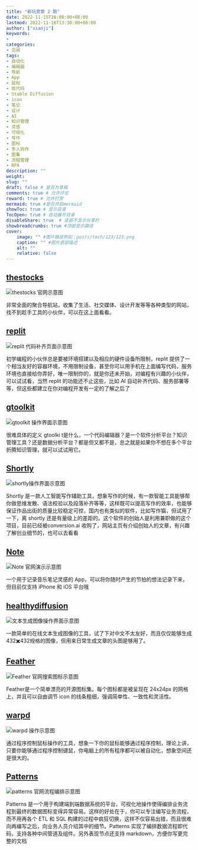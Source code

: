 ```yaml
---
title: "新玩意第 2 期"
date: 2022-11-15T16:08:00+08:00
lastmod: 2022-11-16T13:38:00+08:00
author: ["xiaoji"]
keywords: 
- 
categories: 
- 见闻
tags:
- 自动化
- 编辑器
- 导航
- App
- 鼠标
- 低代码
- Stable Diffusion
- icon
- 笔记
- 设计
- AI
- 知识管理
- 灵感
- 可视化
- 写作
- 图标
- 多人协作
- 图集
- 流程管理
- RPA
description: ""
weight:
slug: ""
draft: false # 是否为草稿
comments: true # 允许评论
reward: true # 允许打赏
mermaid: true #是否开启mermaid
showToc: true # 显示目录
TocOpen: true # 自动展开目录
disableShare: true  # 底部不显示分享栏
showbreadcrumbs: true #顶部显示路径
cover:
    image: "" #图片路径例如：posts/tech/123/123.png
    caption: "" #图片底部描述
    alt: ""
    relative: false
---
```


## [thestocks](https://thestocks.im/)
![thestocks 官网示意图](thestocks%20%E5%AE%98%E7%BD%91%E7%A4%BA%E6%84%8F%E5%9B%BE.png)

非常全面的聚合导航站，收集了生活、社交媒体、设计开发等等各种类型的网站，找不到趁手工具的小伙伴，可以在这上面看看。

## [replit](https://replit.com/)
![replit 代码补齐页面示意图](replit%20%E4%BB%A3%E7%A0%81%E8%A1%A5%E9%BD%90%E9%A1%B5%E9%9D%A2%E7%A4%BA%E6%84%8F%E5%9B%BE.png)

初学编程的小伙伴总是要被环境搭建以及相应的硬件设备所限制，replit 提供了一个相当友好的容器环境，不用限制设备，甚至你可以用手机在上面编写代码，服务环境也直接给你弄好，唯一限制你的，就是你还未开始，对编程有兴趣的小伙伴，可以试试看，当然 replit 的功能还不止这些，比如 AI 自动补齐代码、服务部署等等，但这些都建立在你对编程开发有一定的了解之后了

## [gtoolkit](https://gtoolkit.com/)
![gtoolkit 操作界面示意图](gtoolkit%20%E6%93%8D%E4%BD%9C%E7%95%8C%E9%9D%A2%E7%A4%BA%E6%84%8F%E5%9B%BE.png)

很难具体的定义 gtoolki t是什么，一个代码编辑器？是一个软件分析平台？知识管理工具？还是数据分析平台？都是但又都不是，总之就是如果你不想在多个平台折腾知识管理，就可以试试用它。

## [Shortly](https://www.shortlyai.com/)
![shortly操作界面示意图](shortly%E6%93%8D%E4%BD%9C%E7%95%8C%E9%9D%A2%E7%A4%BA%E6%84%8F%E5%9B%BE.png)

Shortly 是一款人工智能写作辅助工具，想象写作的时候，有一款智能工具能够帮你做思维发散、语法校验以及段落补齐等等，这样既可以提高写作的效率，也能够保证作品出街的质量比较稳定可控，国内也有类似的软件，比如写作猫，但试用了一下，离 shortly 还是有量级上的差距的。这个软件的创始人是利用兼职做的这个项目，目前已经被conversion.ai 收购了，网站主页有介绍创始人的文章，有兴趣了解创业细节的，也可以去看看

## [Note](https://www.ableton.com/en/note/)
![Note 官网演示示意图](Note%20%E5%AE%98%E7%BD%91%E6%BC%94%E7%A4%BA%E7%A4%BA%E6%84%8F%E5%9B%BE.png)

一个用于记录音乐笔记灵感的 App，可以将你随时产生的节拍的想法记录下来，但目前仅支持 iPhone 和 iOS 平台哦

## [healthydiffusion](https://healthydiffusion.com/)
![文本生成图像操作界面示意图](%E6%96%87%E6%9C%AC%E7%94%9F%E6%88%90%E5%9B%BE%E5%83%8F%E6%93%8D%E4%BD%9C%E7%95%8C%E9%9D%A2%E7%A4%BA%E6%84%8F%E5%9B%BE.png)

一款简单的在线文本生成图像的工具，试了下对中文不太友好，而且仅仅能够生成432✖️432规格的图像，但用来日常生成文章的头图是够用了。

## [Feather](https://feathericons.com/)
![Feather 官网搜索图标示意图](Feather%20%E5%AE%98%E7%BD%91%E6%90%9C%E7%B4%A2%E5%9B%BE%E6%A0%87%E7%A4%BA%E6%84%8F%E5%9B%BE.png)

Feather是一个简单漂亮的开源图标集。每个图标都是被呈现在 24x24px 的网格上，并且可以自由调节 icon 的线条粗细，强调简单性、一致性和灵活性。

## [warpd](https://github.com/rvaiya/warpd)
![warpd 操作示意图](warpd%20%E6%93%8D%E4%BD%9C%E7%A4%BA%E6%84%8F%E5%9B%BE.png)

通过程序控制鼠标操作的工具，想象一下你的鼠标能够通过程序控制，理论上讲，只要你能够通过程序控制键鼠，你电脑上的所有程序都可以被自动化，想象空间还是很大的。


## [Patterns](https://www.patterns.app/)
![patterns 官网流程编排示意图](patterns%20%E5%AE%98%E7%BD%91%E6%B5%81%E7%A8%8B%E7%BC%96%E6%8E%92%E7%A4%BA%E6%84%8F%E5%9B%BE.png)

Patterns 是一个用于构建端到端数据系统的平台，可视化地操作使得编排业务流程到最终的数据图标变得异常容易。这样的好处在于，你可以专注编写业务流程，而不用再各个 ETL 和 SQL 构建的过程中疯狂切换，这样不仅容易出错，而且很难向再编写之后，向业务人员介绍其中的细节。Patterns 实现了编排数据流程即代码，支持各种中间管道及组件。另外表现节点还支持 markdown，方便你写更完整的文档

